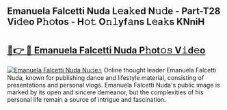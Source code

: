 ## Emanuela Falcetti Nuda L𝚎a𝚔ed N𝚞𝚍e - Part-T28 Vi𝚍𝚎o P𝚑𝚘tos - H𝚘𝚝 O𝚗𝚕yf𝚊ns L𝚎a𝚔s KNniH

# <h2><a href="http://kfctec1.oniu.top/?m=Emanuela+Falcetti+Nuda">🔗👉 🔴 Emanuela Falcetti Nuda P𝚑ot𝚘𝚜 V𝚒d𝚎o</a></h2>

[![Emanuela Falcetti Nuda Nu𝚍e𝚜](https://i.imgur.com/0qMVB7G.gif)](http://kfctec1.oniu.top/?m=Emanuela+Falcetti+Nuda)
Online thought leader Emanuela Falcetti Nuda, known for publishing dance and lifestyle material, consisting of presentations and personal vlogs. Emanuela Falcetti Nuda's public image is marked by its open and sincere demeanor, but the complexities of his personal life remain a source of intrigue and fascination.  
